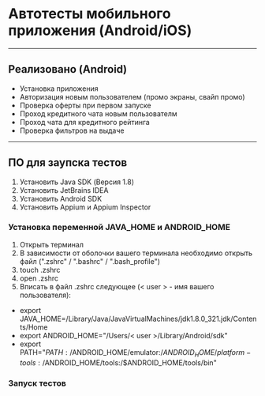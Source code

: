 # Автотесты мобильного приложения (Android/iOS)
---
## Реализовано (Android)
* Установка приложения
* Авторизация новым пользователем (промо экраны, свайп промо)
* Проверка оферты при первом запуске
* Проход кредитного чата новым пользователм
* Проход чата для кредитного рейтинга
* Проверка фильтров на выдаче
---
## ПО для заупска тестов
1. Установить Java SDK (Версия 1.8)
2. Установить JetBrains IDEA
3. Установить Android SDK
4. Установить Appium и Appium Inspector
### Установка переменной JAVA_HOME и ANDROID_HOME
1. Открыть терминал
2. В зависимости от оболочки вашего терминала необходимо открыть файл (".zshrc" / ".bashrc" / ".bash_profile")
3. touch .zshrc 
4. open .zshrc
5. Вписать в файл .zshrc следующее (< user > - имя вашего пользователя):
* export JAVA_HOME=/Library/Java/JavaVirtualMachines/jdk1.8.0_321.jdk/Contents/Home
* export ANDROID_HOME="/Users/< user >/Library/Android/sdk"
* export PATH="${PATH}:/$ANDROID_HOME/emulator:/$ANDROID_HOME/platform-tools:/$ANDROID_HOME/tools:/$ANDROID_HOME/tools/bin"
### Запуск тестов

